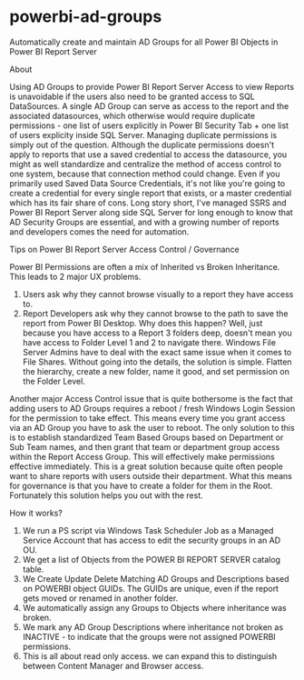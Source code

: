 # powerbi-ad-groups
Automatically create and maintain AD Groups for all Power BI Objects in Power BI Report Server


About

Using AD Groups to provide Power BI Report Server Access to view Reports is unavoidable if the users also need to be granted access to SQL DataSources.  A single AD Group can serve as access to the report and the associated datasources, which otherwise would require  duplicate permissions - one list of users explicitly in Power BI Security Tab + one list of users explicity inside SQL Server.  Managing duplicate permissions is simply out of the question.  Although the duplicate permissions doesn't apply to reports that use a saved credential to access the datasource, you might as well standardize and centralize the method of access control to one system, because that connection method could change.  Even if you primarily used Saved Data Source Credentials, it's not like you're going to create a credential for every single report that exists, or a master credential which has its fair share of cons.  Long story short, I've managed SSRS and Power BI Report Server along side SQL Server for long enough to know that AD Security Groups are essential, and with a growing number of reports and developers comes the need for automation.

Tips on Power BI Report Server Access Control / Governance

Power BI Permissions are often a mix of Inherited vs Broken Inheritance.  This leads to 2 major UX problems.
1. Users ask why they cannot browse visually to a report they have access to.
2. Report Developers ask why they cannot browse to the path to save the report from Power BI Desktop.
Why does this happen?  Well, just because you have access to a Report 3 folders deep, doesn't mean you have access to Folder Level 1 and 2 to navigate there.  Windows File Server Admins have to deal with the exact same issue when it comes to File Shares.  Without going into the details, the solution is simple.  Flatten the hierarchy, create a new folder, name it good, and set permission on the Folder Level.

Another major Access Control issue that is quite bothersome is the fact that adding users to AD Groups requires a reboot / fresh Windows Login Session for the permission to take effect.  This means every time you grant access via an AD Group you have to ask the user to reboot.  The only solution to this is to establish standardized Team Based Groups based on Department or Sub Team names, and then grant that team or department group access within the Report Access Group.  This will effectively make permissions effective immediately.  This is a great solution because quite often people want to share reports with users outside their department.  What this means for governance is that you have to create a folder for them in the Root.  Fortunately this solution helps you out with the rest.


How it works?

1. We run a PS script via Windows Task Scheduler Job as a Managed Service Account that has access to edit the security groups in an AD OU.
2. We get a list of Objects from the POWER BI REPORT SERVER catalog table.
3. We Create Update Delete Matching AD Groups and Descriptions based on POWERBI object GUIDs.  The GUIDs are unique, even if the report gets moved or renamed in another folder.
4. We automatically assign any Groups to Objects where inheritance was broken.
5. We mark any AD Group Descriptions where inheritance not broken as INACTIVE - to indicate that the groups were not assigned POWERBI permissions.
6. This is all about read only access.  we can expand this to distinguish between Content Manager and Browser access.
